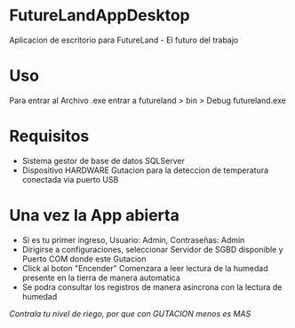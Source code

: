 # FutureLandAppDesktop
Aplicacion de escritorio para FutureLand - El futuro del trabajo


# Uso

Para entrar al Archivo .exe entrar a futureland > bin > Debug futureland.exe

# Requisitos

  - Sistema gestor de base de datos SQLServer
  - Dispositivo HARDWARE Gutacion para la deteccion de temperatura conectada via puerto USB
  
# Una vez la App abierta

  - Si es tu primer ingreso, Usuario: Admin, Contraseñas: Admin
  - Dirigirse a configuraciones, seleccionar Servidor de SGBD disponible y Puerto COM donde este Gutacion
  - Click al boton "Encender" Comenzara a leer lectura de la humedad presente en la tierra de manera automatica
  - Se podra consultar los registros de manera asincrona con la lectura de humedad
  
  
  
  *Contrala tu nivel de riego, por que con GUTACION menos es MAS*
